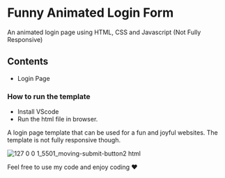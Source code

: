 # Funny Animated Login Form

An animated login page using HTML, CSS and Javascript (Not Fully Responsive)

## Contents
- Login Page

### How to run the template
- Install VScode
- Run the html file in browser.

A login page template that can be used for a fun and joyful websites. The template is not fully responsive though.

![127 0 0 1_5501_moving-submit-button2 html](https://user-images.githubusercontent.com/95492327/225144525-58982d03-1a3e-42f3-831a-928368d30be8.png)

Feel free to use my code and enjoy coding ❤


